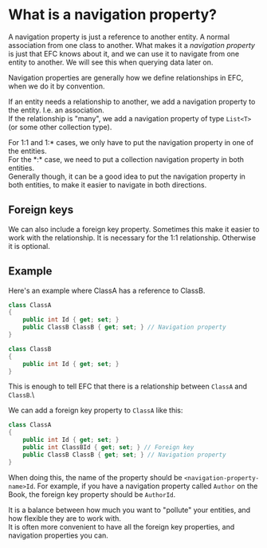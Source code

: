 # What is a navigation property?
A navigation property is just a reference to another entity. A normal association from one class to another. 
What makes it a _navigation property_ is just that EFC knows about it, and we can use it to navigate from one entity to another.
We will see this when querying data later on.

Navigation properties are generally how we define relationships in EFC, when we do it by convention.

If an entity needs a relationship to another, we add a navigation property to the entity. I.e. an association.\
If the relationship is "many", we add a navigation property of type `List<T>` (or some other collection type).

For 1:1 and 1:* cases, we only have to put the navigation property in one of the entities.\
For the \*:\* case, we need to put a collection navigation property in both entities.\
Generally though, it can be a good idea to put the navigation property in both entities, to make it easier to navigate in both directions.

## Foreign keys
We can also include a foreign key property. Sometimes this make it easier to work with the relationship. It is necessary for the 1:1 relationship. Otherwise it is optional.

## Example
Here's an example where ClassA has a reference to ClassB.

```csharp
class ClassA
{
    public int Id { get; set; }
    public ClassB ClassB { get; set; } // Navigation property
}

class ClassB
{
    public int Id { get; set; }
}
```

This is enough to tell EFC that there is a relationship between `ClassA` and `ClassB`.\

We can add a foreign key property to `ClassA` like this:

```csharp
class ClassA
{
    public int Id { get; set; }
    public int ClassBId { get; set; } // Foreign key
    public ClassB ClassB { get; set; } // Navigation property
}
```

When doing this, the name of the property should be `<navigation-property-name>Id`. 
For example, if you have a navigation property called `Author` on the Book, the foreign key property should be `AuthorId`.

It is a balance between how much you want to "pollute" your entities, and how flexible they are to work with.\
It is often more convenient to have all the foreign key properties, and navigation properties you can.